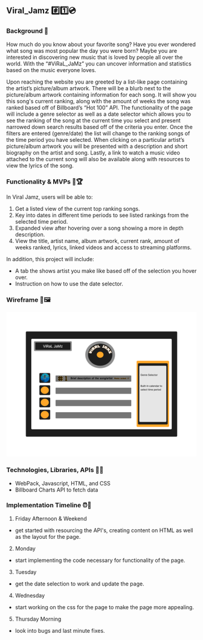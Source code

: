 ## Viral_Jamz #️⃣1️⃣💿

### **Background** 📖

How much do you know about your favorite song? Have you ever wondered what song was most popular the day you were born? Maybe you are interested in discovering new music that is loved by people all over the world. With the “#ViRaL_JaMz” you can uncover information and statistics based on the music everyone loves.

Upon reaching the website you are greeted by a list-like page containing the artist’s picture/album artwork. There will be a blurb next to the picture/album artwork containing information for each song. It will show you this song's current ranking, along with the amount of weeks the song was ranked based off of Billboard’s “Hot 100” API. The functionality of the page will include a genre selector as well as a date selector which allows you to see the ranking of the song at the current time you select and present narrowed down search results based off of the criteria you enter. Once the filters are entered (genre/date) the list will change to the ranking songs of the time period you have selected. When clicking on a particular artist’s picture/album artwork you will be presented with a description and short biography on the artist and song. Lastly, a link to watch a music video attached to the current song will also be available along with resources to view the lyrics of the song.

### **Functionality & MVPs** 🧬🏆

In Viral Jamz, users will be able to:

1. Get a listed view of the current top ranking songs.
2. Key into dates in different time periods to see listed rankings from the selected time period.
3. Expanded view after hovering over a song showing a more in depth description.
4. View the title, artist name, album artwork, current rank, amount of weeks ranked, lyrics, linked videos and access to streaming platforms.

In addition, this project will include:

- A tab the shows artist you make like based off of the selection you hover over.
- Instruction on how to use the date selector.

### **Wireframe** 🎨🖼

![Figma image](./images/phonto%202.jpg)

### **Technologies, Libraries, APIs** 🔬🧪

- WebPack, Javascript, HTML, and CSS
- Billboard Charts API to fetch data 

### **Implementation Timeline** ⏰📅

1. Friday Afternoon & Weekend 
- get started with resourcing the API's, creating content on HTML as well as the layout for the page.
2. Monday
- start implementing the code necessary for functionality of the page.
3. Tuesday 
- get the date selection to work and update the page.
4. Wednesday 
- start working on the css for the page to make the page more appealing.
5. Thursday Morning
- look into bugs and last minute fixes.